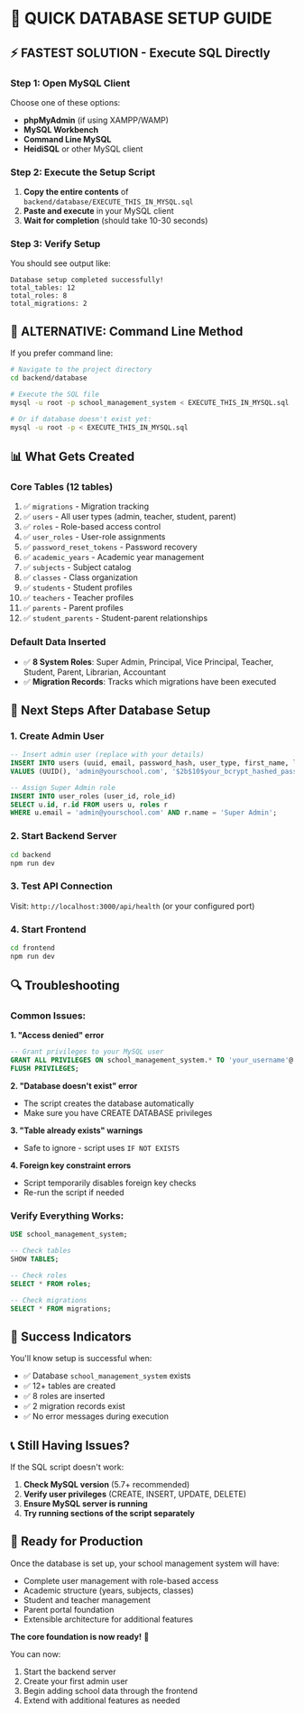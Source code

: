 # 🚀 **QUICK DATABASE SETUP GUIDE**

## ⚡ **FASTEST SOLUTION - Execute SQL Directly**

### **Step 1: Open MySQL Client**
Choose one of these options:
- **phpMyAdmin** (if using XAMPP/WAMP)
- **MySQL Workbench**
- **Command Line MySQL**
- **HeidiSQL** or other MySQL client

### **Step 2: Execute the Setup Script**
1. **Copy the entire contents** of `backend/database/EXECUTE_THIS_IN_MYSQL.sql`
2. **Paste and execute** in your MySQL client
3. **Wait for completion** (should take 10-30 seconds)

### **Step 3: Verify Setup**
You should see output like:
```
Database setup completed successfully!
total_tables: 12
total_roles: 8
total_migrations: 2
```

## 🔧 **ALTERNATIVE: Command Line Method**

If you prefer command line:

```bash
# Navigate to the project directory
cd backend/database

# Execute the SQL file
mysql -u root -p school_management_system < EXECUTE_THIS_IN_MYSQL.sql

# Or if database doesn't exist yet:
mysql -u root -p < EXECUTE_THIS_IN_MYSQL.sql
```

## 📊 **What Gets Created**

### **Core Tables (12 tables)**
1. ✅ `migrations` - Migration tracking
2. ✅ `users` - All user types (admin, teacher, student, parent)
3. ✅ `roles` - Role-based access control
4. ✅ `user_roles` - User-role assignments
5. ✅ `password_reset_tokens` - Password recovery
6. ✅ `academic_years` - Academic year management
7. ✅ `subjects` - Subject catalog
8. ✅ `classes` - Class organization
9. ✅ `students` - Student profiles
10. ✅ `teachers` - Teacher profiles
11. ✅ `parents` - Parent profiles
12. ✅ `student_parents` - Student-parent relationships

### **Default Data Inserted**
- ✅ **8 System Roles**: Super Admin, Principal, Vice Principal, Teacher, Student, Parent, Librarian, Accountant
- ✅ **Migration Records**: Tracks which migrations have been executed

## 🎯 **Next Steps After Database Setup**

### **1. Create Admin User**
```sql
-- Insert admin user (replace with your details)
INSERT INTO users (uuid, email, password_hash, user_type, first_name, last_name, status, email_verified) 
VALUES (UUID(), 'admin@yourschool.com', '$2b$10$your_bcrypt_hashed_password', 'admin', 'System', 'Administrator', 'active', TRUE);

-- Assign Super Admin role
INSERT INTO user_roles (user_id, role_id) 
SELECT u.id, r.id FROM users u, roles r 
WHERE u.email = 'admin@yourschool.com' AND r.name = 'Super Admin';
```

### **2. Start Backend Server**
```bash
cd backend
npm run dev
```

### **3. Test API Connection**
Visit: `http://localhost:3000/api/health` (or your configured port)

### **4. Start Frontend**
```bash
cd frontend
npm run dev
```

## 🔍 **Troubleshooting**

### **Common Issues:**

**1. "Access denied" error**
```sql
-- Grant privileges to your MySQL user
GRANT ALL PRIVILEGES ON school_management_system.* TO 'your_username'@'localhost';
FLUSH PRIVILEGES;
```

**2. "Database doesn't exist" error**
- The script creates the database automatically
- Make sure you have CREATE DATABASE privileges

**3. "Table already exists" warnings**
- Safe to ignore - script uses `IF NOT EXISTS`

**4. Foreign key constraint errors**
- Script temporarily disables foreign key checks
- Re-run the script if needed

### **Verify Everything Works:**
```sql
USE school_management_system;

-- Check tables
SHOW TABLES;

-- Check roles
SELECT * FROM roles;

-- Check migrations
SELECT * FROM migrations;
```

## 🎉 **Success Indicators**

You'll know setup is successful when:
- ✅ Database `school_management_system` exists
- ✅ 12+ tables are created
- ✅ 8 roles are inserted
- ✅ 2 migration records exist
- ✅ No error messages during execution

## 📞 **Still Having Issues?**

If the SQL script doesn't work:

1. **Check MySQL version** (5.7+ recommended)
2. **Verify user privileges** (CREATE, INSERT, UPDATE, DELETE)
3. **Ensure MySQL server is running**
4. **Try running sections of the script separately**

## 🚀 **Ready for Production**

Once the database is set up, your school management system will have:
- Complete user management with role-based access
- Academic structure (years, subjects, classes)
- Student and teacher management
- Parent portal foundation
- Extensible architecture for additional features

**The core foundation is now ready!** 🎉

You can now:
1. Start the backend server
2. Create your first admin user
3. Begin adding school data through the frontend
4. Extend with additional features as needed
